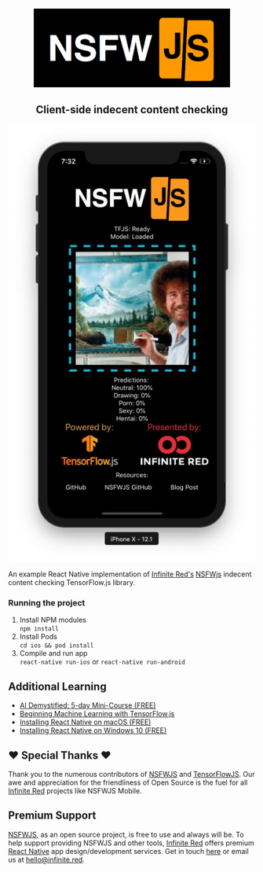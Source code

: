 <p align="center">
  <img src="./nsfwjs_logo.jpg" alt="NSFWJS Logo" width="400" />
  <h2 align="center">Client-side indecent content checking</h2>
  <img src="./nsfwjs-mobile.jpg" alt="NSFWJS Mobile Demo App" />
</p>

An example React Native implementation of [Infinite Red's](https://infinite.red) [NSFWjs](https://github.com/infinitered/nsfwjs) indecent content checking TensorFlow.js library.

### Running the project
1. Install NPM modules<br />
`npm install`
1. Install Pods<br />
`cd ios && pod install`
1. Compile and run app<br />
`react-native run-ios` or `react-native run-android`

## Additional Learning

- [AI Demystified: 5-day Mini-Course (FREE)](https://academy.infinite.red/p/ai-demystified-free-5-day-mini-course)
- [Beginning Machine Learning with TensorFlow.js](https://academy.infinite.red/p/beginning-machine-learning-with-tensorflow-js)
- [Installing React Native on macOS (FREE)](https://academy.infinite.red/p/installing-react-native-tutorial-on-macos)
- [Installing React Native on Windows 10 (FREE)](https://academy.infinite.red/p/installing-react-native-tutorial-on-windows-10)

## :heart: Special Thanks :heart:

Thank you to the numerous contributors of [NSFWJS](https://github.com/infinitered/nsfwjs/graphs/contributors) and [TensorFlowJS](https://github.com/tensorflow/tfjs/graphs/contributors). Our awe and appreciation for the friendliness of Open Source is the fuel for all [Infinite Red](https://infinite.red/) projects like NSFWJS Mobile.

## Premium Support

[NSFWJS](https://github.com/infinitered/nsfwjs), as an open source project, is free to use and always will be. To help support providing NSFWJS and other tools, [Infinite Red](https://infinite.red/) offers premium [React Native](https://infinite.red/react-native) app design/development services. Get in touch [here](https://infinite.red/contact) or email us at [hello@infinite.red](mailto:hello@infinite.red).